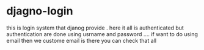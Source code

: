 # djagno-login

this is login system that djanog provide . here it all is authenticated but authentication are done using usrname and password .... if want to do using email then we custome email is there you can check that all 
